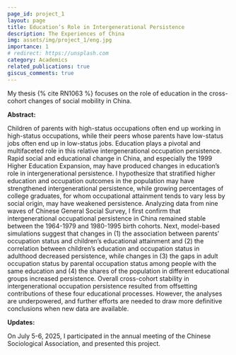 ```yaml
---
page_id: project_1
layout: page
title: Education’s Role in Intergenerational Persistence
description: The Experiences of China
img: assets/img/project_1/eng.jpg
importance: 1
# redirect: https://unsplash.com
category: Academics
related_publications: true
giscus_comments: true
---
```


My thesis {% cite RN1063 %} focuses on the role of education in the cross-cohort changes of social mobility in China. 

**Abstract:** 

Children of parents with high-status occupations often end up working in high-status occupations, while their peers whose parents have low-status jobs often end up in low-status jobs. Education plays a pivotal and multifaceted role in this relative intergenerational occupation persistence. Rapid social and educational change in China, and especially the 1999 Higher Education Expansion, may have produced changes in education’s role in intergenerational persistence. I hypothesize that stratified higher education and occupation outcomes in the population may have strengthened intergenerational persistence, while growing percentages of college graduates, for whom occupational attainment tends to vary less by social origin, may have weakened persistence. Analyzing data from nine waves of Chinese General Social Survey, I first confirm that intergenerational occupational persistence in China remained stable between the 1964-1979 and 1980-1995 birth cohorts. Next, model-based simulations suggest that changes in (1) the association between parents’ occupation status and children’s educational attainment and (2) the correlation between children’s education and occupation status in adulthood decreased persistence, while changes in (3) the gaps in adult occupation status by parental occupation status among people with the same education and (4) the shares of the population in different educational groups increased persistence. Overall cross-cohort stability in intergenerational occupation persistence resulted from offsetting contributions of these four educational processes. However, the analyses are underpowered, and further efforts are needed to draw more definitive conclusions when new data are available. 

**Updates:**

On July 5-6, 2025, I participated in the annual meeting of the Chinese Sociological Association, and presented this project. 